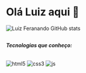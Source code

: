 # Olá Luiz aqui 👋 #

![Luiz Feranando GitHub stats](https://github-readme-stats.vercel.app/api?username=luizkujo&show_icons=true&theme=transparent)

##
  
  ***Tecnologias que conheço:***

  <div style="display: inline_block"></br>
  <img align="center" alt="html5" src="https://img.shields.io/badge/HTML5-E34F26?style=for-the-badge&logo=html5&logoColor=white">
  <img align="center" alt="css3" src="https://img.shields.io/badge/CSS3-1572B6?style=for-the-badge&logo=css3&logoColor=white">
  <img align="center" alt="js" src="https://img.shields.io/badge/JavaScript-F7DF1E?style=for-the-badge&logo=javascript&logoColor=black">

  </div>

    


